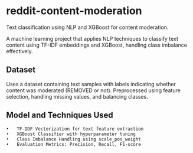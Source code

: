 # reddit-content-moderation
Text classification using NLP and XGBoost for content moderation.

A machine learning project that applies NLP techniques to classify text content using TF-IDF embeddings and XGBoost, handling class imbalance effectively.

## Dataset
Uses a dataset containing text samples with labels indicating whether content was moderated (REMOVED or not).
Preprocessed using feature selection, handling missing values, and balancing classes.

## Model and Techniques Used
	•	TF-IDF Vectorization for text feature extraction
	•	XGBoost Classifier with hyperparameter tuning
	•	Class Imbalance Handling using scale_pos_weight
	•	Evaluation Metrics: Precision, Recall, F1-score


